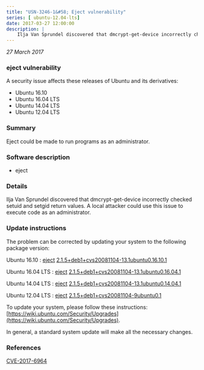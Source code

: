 ```yaml
---
title: "USN-3246-1&#58; Eject vulnerability"
series: [ ubuntu-12.04-lts]
date: 2017-03-27 12:00:00
description: |
    Ilja Van Sprundel discovered that dmcrypt-get-device incorrectly checked setuid and setgid return values. A local attacker could use this issue to execute code as an administrator. 
--- 
```

 
 

*27 March 2017*

### eject vulnerability

A security issue affects these releases of Ubuntu and its derivatives:

* Ubuntu 16.10
* Ubuntu 16.04 LTS
* Ubuntu 14.04 LTS
* Ubuntu 12.04 LTS

### Summary

Eject could be made to run programs as an administrator. 

### Software description

* eject 

### Details

Ilja Van Sprundel discovered that dmcrypt-get-device incorrectly checked setuid and setgid return values. A local attacker could use this issue to execute code as an administrator. 

### Update instructions

The problem can be corrected by updating your system to the following package version:

Ubuntu 16.10
 : [eject](https://launchpad.net/ubuntu/+source/eject) <span> [2.1.5+deb1+cvs20081104-13.1ubuntu0.16.10.1](https://launchpad.net/ubuntu/+source/eject/2.1.5+deb1+cvs20081104-13.1ubuntu0.16.10.1) </span> 

Ubuntu 16.04 LTS
 : [eject](https://launchpad.net/ubuntu/+source/eject) <span> [2.1.5+deb1+cvs20081104-13.1ubuntu0.16.04.1](https://launchpad.net/ubuntu/+source/eject/2.1.5+deb1+cvs20081104-13.1ubuntu0.16.04.1) </span> 

Ubuntu 14.04 LTS
 : [eject](https://launchpad.net/ubuntu/+source/eject) <span> [2.1.5+deb1+cvs20081104-13.1ubuntu0.14.04.1](https://launchpad.net/ubuntu/+source/eject/2.1.5+deb1+cvs20081104-13.1ubuntu0.14.04.1) </span> 

Ubuntu 12.04 LTS
 : [eject](https://launchpad.net/ubuntu/+source/eject) <span> [2.1.5+deb1+cvs20081104-9ubuntu0.1](https://launchpad.net/ubuntu/+source/eject/2.1.5+deb1+cvs20081104-9ubuntu0.1) </span> 

To update your system, please follow these instructions: [https://wiki.ubuntu.com/Security/Upgrades](https://wiki.ubuntu.com/Security/Upgrades).

In general, a standard system update will make all the necessary changes. 

### References

 
 [CVE-2017-6964](http://people.ubuntu.com/~ubuntu-security/cve/CVE-2017-6964)
 

